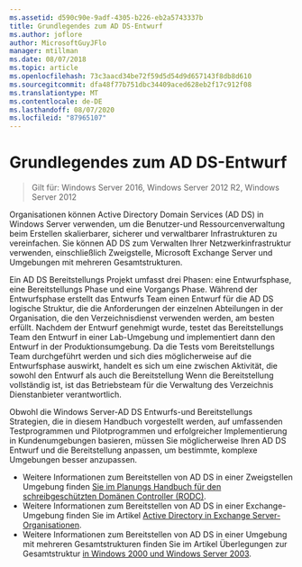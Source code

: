 ```yaml
---
ms.assetid: d590c90e-9adf-4305-b226-eb2a5743337b
title: Grundlegendes zum AD DS-Entwurf
ms.author: joflore
author: MicrosoftGuyJFlo
manager: mtillman
ms.date: 08/07/2018
ms.topic: article
ms.openlocfilehash: 73c3aacd34be72f59d5d54d9d657143f8db8d610
ms.sourcegitcommit: dfa48f77b751dbc34409aced628eb2f17c912f08
ms.translationtype: MT
ms.contentlocale: de-DE
ms.lasthandoff: 08/07/2020
ms.locfileid: "87965107"
---
```

# <a name="understanding-ad-ds-design"></a>Grundlegendes zum AD DS-Entwurf

> Gilt für: Windows Server 2016, Windows Server 2012 R2, Windows Server 2012

Organisationen können Active Directory Domain Services (AD DS) in Windows Server verwenden, um die Benutzer-und Ressourcenverwaltung beim Erstellen skalierbarer, sicherer und verwaltbarer Infrastrukturen zu vereinfachen. Sie können AD DS zum Verwalten Ihrer Netzwerkinfrastruktur verwenden, einschließlich Zweigstelle, Microsoft Exchange Server und Umgebungen mit mehreren Gesamtstrukturen.

Ein AD DS Bereitstellungs Projekt umfasst drei Phasen: eine Entwurfsphase, eine Bereitstellungs Phase und eine Vorgangs Phase. Während der Entwurfsphase erstellt das Entwurfs Team einen Entwurf für die AD DS logische Struktur, die die Anforderungen der einzelnen Abteilungen in der Organisation, die den Verzeichnisdienst verwenden werden, am besten erfüllt. Nachdem der Entwurf genehmigt wurde, testet das Bereitstellungs Team den Entwurf in einer Lab-Umgebung und implementiert dann den Entwurf in der Produktionsumgebung. Da die Tests vom Bereitstellungs Team durchgeführt werden und sich dies möglicherweise auf die Entwurfsphase auswirkt, handelt es sich um eine zwischen Aktivität, die sowohl den Entwurf als auch die Bereitstellung Wenn die Bereitstellung vollständig ist, ist das Betriebsteam für die Verwaltung des Verzeichnis Dienstanbieter verantwortlich.

Obwohl die Windows Server-AD DS Entwurfs-und Bereitstellungs Strategien, die in diesem Handbuch vorgestellt werden, auf umfassenden Testprogrammen und Pilotprogrammen und erfolgreicher Implementierung in Kundenumgebungen basieren, müssen Sie möglicherweise Ihren AD DS Entwurf und die Bereitstellung anpassen, um bestimmte, komplexe Umgebungen besser anzupassen.

- Weitere Informationen zum Bereitstellen von AD DS in einer Zweigstellen Umgebung finden [Sie im Planungs Handbuch für den schreibgeschützten Domänen Controller (RODC)](/previous-versions/windows/it-pro/windows-server-2008-r2-and-2008/dd734758(v=ws.10)).
- Weitere Informationen zum Bereitstellen von AD DS in einer Exchange-Umgebung finden Sie im Artikel [Active Directory in Exchange Server-Organisationen](/exchange/plan-and-deploy/active-directory/active-directory).
- Weitere Informationen zum Bereitstellen von AD DS in einer Umgebung mit mehreren Gesamtstrukturen finden Sie im Artikel Überlegungen zur Gesamtstruktur [in Windows 2000 und Windows Server 2003](/previous-versions/windows/it-pro/windows-server-2003/cc739395(v=ws.10)).
